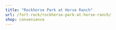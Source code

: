 ```yaml
---
title: "Rockhorse Park at Horse Ranch"
url: /fort-rock/rockhorse-park-at-horse-ranch/
shop: convenience
---
```


